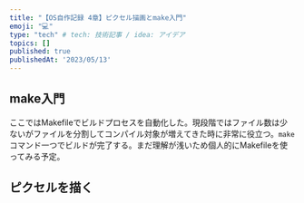 ```yaml
---
title: "【OS自作記録 4章】ピクセル描画とmake入門"
emoji: "💻"
type: "tech" # tech: 技術記事 / idea: アイデア
topics: []
published: true
publishedAt: '2023/05/13'
---
```


## make入門
ここではMakefileでビルドプロセスを自動化した。現段階ではファイル数は少ないがファイルを分割してコンパイル対象が増えてきた時に非常に役立つ。`make`コマンド一つでビルドが完了する。まだ理解が浅いため個人的にMakefileを使ってみる予定。

## ピクセルを描く
